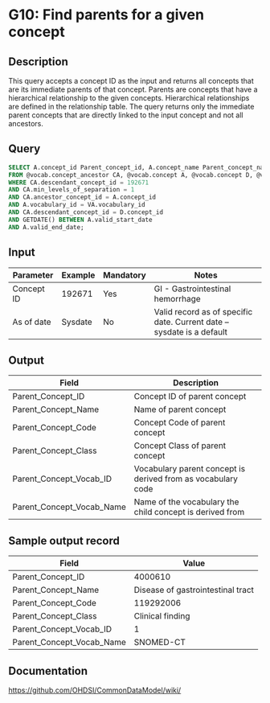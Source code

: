 <!---
Group:general
Name:G10 Find parents for a given concept
Author:Patrick Ryan
CDM Version: 5.0
-->

# G10: Find parents for a given concept

## Description
This query accepts a concept ID as the input and returns all concepts that are its immediate parents of that concept. Parents are concepts that have a hierarchical relationship to the given concepts. Hierarchical relationships are defined in the relationship table.
The query returns only the immediate parent concepts that are directly linked to the input concept and not all ancestors.

## Query
```sql
SELECT A.concept_id Parent_concept_id, A.concept_name Parent_concept_name, A.concept_code Parent_concept_code, A.concept_class_id Parent_concept_class_id, A.vocabulary_id Parent_concept_vocab_ID, VA.vocabulary_name Parent_concept_vocab_name
FROM @vocab.concept_ancestor CA, @vocab.concept A, @vocab.concept D, @vocab.vocabulary VA
WHERE CA.descendant_concept_id = 192671
AND CA.min_levels_of_separation = 1
AND CA.ancestor_concept_id = A.concept_id
AND A.vocabulary_id = VA.vocabulary_id
AND CA.descendant_concept_id = D.concept_id
AND GETDATE() BETWEEN A.valid_start_date
AND A.valid_end_date;
```

## Input

|  Parameter |  Example |  Mandatory |  Notes |
| --- | --- | --- | --- |
|  Concept ID |  192671 |  Yes | GI - Gastrointestinal hemorrhage |
|  As of date |  Sysdate |  No | Valid record as of specific date. Current date – sysdate is a default |

## Output

|  Field |  Description |
| --- | --- |
|  Parent_Concept_ID |  Concept ID of parent concept |
|  Parent_Concept_Name |  Name of parent concept |
|  Parent_Concept_Code |  Concept Code of parent concept |
|  Parent_Concept_Class |  Concept Class of parent concept |
|  Parent_Concept_Vocab_ID |  Vocabulary parent concept is derived from as vocabulary code |
|  Parent_Concept_Vocab_Name |  Name of the vocabulary the child concept is derived from |

## Sample output record

|  Field |  Value |
| --- | --- |
|  Parent_Concept_ID |  4000610 |
|  Parent_Concept_Name |  Disease of gastrointestinal tract |
|  Parent_Concept_Code |  119292006 |
|  Parent_Concept_Class |  Clinical finding |
|  Parent_Concept_Vocab_ID |  1 |
|  Parent_Concept_Vocab_Name |  SNOMED-CT |

## Documentation
https://github.com/OHDSI/CommonDataModel/wiki/
